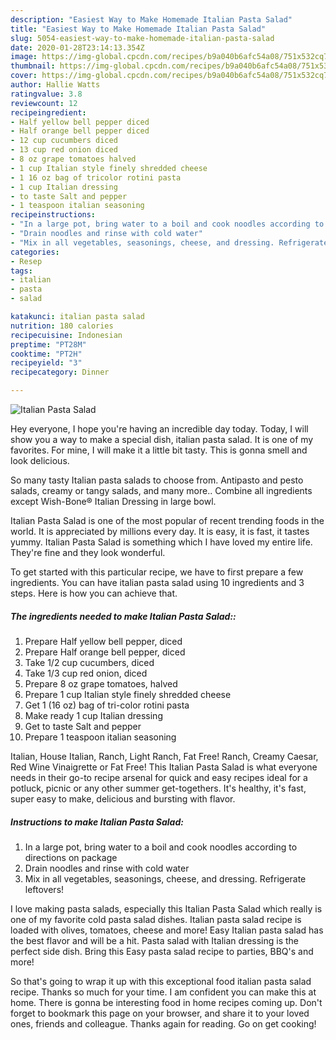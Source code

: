 ```yaml
---
description: "Easiest Way to Make Homemade Italian Pasta Salad"
title: "Easiest Way to Make Homemade Italian Pasta Salad"
slug: 5054-easiest-way-to-make-homemade-italian-pasta-salad
date: 2020-01-28T23:14:13.354Z
image: https://img-global.cpcdn.com/recipes/b9a040b6afc54a08/751x532cq70/italian-pasta-salad-recipe-main-photo.jpg
thumbnail: https://img-global.cpcdn.com/recipes/b9a040b6afc54a08/751x532cq70/italian-pasta-salad-recipe-main-photo.jpg
cover: https://img-global.cpcdn.com/recipes/b9a040b6afc54a08/751x532cq70/italian-pasta-salad-recipe-main-photo.jpg
author: Hallie Watts
ratingvalue: 3.8
reviewcount: 12
recipeingredient:
- Half yellow bell pepper diced
- Half orange bell pepper diced
- 12 cup cucumbers diced
- 13 cup red onion diced
- 8 oz grape tomatoes halved
- 1 cup Italian style finely shredded cheese
- 1 16 oz bag of tricolor rotini pasta
- 1 cup Italian dressing
- to taste Salt and pepper
- 1 teaspoon italian seasoning
recipeinstructions:
- "In a large pot, bring water to a boil and cook noodles according to directions on package"
- "Drain noodles and rinse with cold water"
- "Mix in all vegetables, seasonings, cheese, and dressing. Refrigerate leftovers!"
categories:
- Resep
tags:
- italian
- pasta
- salad

katakunci: italian pasta salad
nutrition: 180 calories
recipecuisine: Indonesian
preptime: "PT28M"
cooktime: "PT2H"
recipeyield: "3"
recipecategory: Dinner

---
```



![Italian Pasta Salad](https://img-global.cpcdn.com/recipes/b9a040b6afc54a08/751x532cq70/italian-pasta-salad-recipe-main-photo.jpg)

Hey everyone, I hope you're having an incredible day today. Today, I will show you a way to make a special dish, italian pasta salad. It is one of my favorites. For mine, I will make it a little bit tasty. This is gonna smell and look delicious.

So many tasty Italian pasta salads to choose from. Antipasto and pesto salads, creamy or tangy salads, and many more.. Combine all ingredients except Wish-Bone® Italian Dressing in large bowl.

Italian Pasta Salad is one of the most popular of recent trending foods in the world. It is appreciated by millions every day. It is easy, it is fast, it tastes yummy. Italian Pasta Salad is something which I have loved my entire life. They're fine and they look wonderful.


To get started with this particular recipe, we have to first prepare a few ingredients. You can have italian pasta salad using 10 ingredients and 3 steps. Here is how you can achieve that.

##### The ingredients needed to make Italian Pasta Salad::

1. Prepare Half yellow bell pepper, diced
1. Prepare Half orange bell pepper, diced
1. Take 1/2 cup cucumbers, diced
1. Take 1/3 cup red onion, diced
1. Prepare 8 oz grape tomatoes, halved
1. Prepare 1 cup Italian style finely shredded cheese
1. Get 1 (16 oz) bag of tri-color rotini pasta
1. Make ready 1 cup Italian dressing
1. Get to taste Salt and pepper
1. Prepare 1 teaspoon italian seasoning


Italian, House Italian, Ranch, Light Ranch, Fat Free! Ranch, Creamy Caesar, Red Wine Vinaigrette or Fat Free! This Italian Pasta Salad is what everyone needs in their go-to recipe arsenal for quick and easy recipes ideal for a potluck, picnic or any other summer get-togethers. It&#39;s healthy, it&#39;s fast, super easy to make, delicious and bursting with flavor. 

##### Instructions to make Italian Pasta Salad:

1. In a large pot, bring water to a boil and cook noodles according to directions on package
1. Drain noodles and rinse with cold water
1. Mix in all vegetables, seasonings, cheese, and dressing. Refrigerate leftovers!


I love making pasta salads, especially this Italian Pasta Salad which really is one of my favorite cold pasta salad dishes. Italian pasta salad recipe is loaded with olives, tomatoes, cheese and more! Easy Italian pasta salad has the best flavor and will be a hit. Pasta salad with Italian dressing is the perfect side dish. Bring this Easy pasta salad recipe to parties, BBQ&#39;s and more! 

So that's going to wrap it up with this exceptional food italian pasta salad recipe. Thanks so much for your time. I am confident you can make this at home. There is gonna be interesting food in home recipes coming up. Don't forget to bookmark this page on your browser, and share it to your loved ones, friends and colleague. Thanks again for reading. Go on get cooking!

